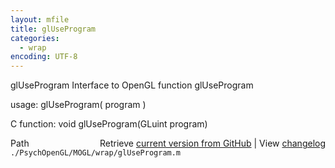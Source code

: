 ```yaml
---
layout: mfile
title: glUseProgram
categories:
  - wrap
encoding: UTF-8
---
```


glUseProgram  Interface to OpenGL function glUseProgram

usage:  glUseProgram( program )

C function:  void glUseProgram(GLuint program)


<div class="code_header" style="text-align:right;">
  <span style="float:left;">Path&nbsp;&nbsp;</span> <span class="counter">Retrieve <a href=
  "https://raw.github.com/Psychtoolbox-3/Psychtoolbox-3/beta/./PsychOpenGL/MOGL/wrap/glUseProgram.m">current version from GitHub</a> | View <a href=
  "https://github.com/Psychtoolbox-3/Psychtoolbox-3/commits/beta/./PsychOpenGL/MOGL/wrap/glUseProgram.m">changelog</a></span>
</div>
<div class="code">
  <code>./PsychOpenGL/MOGL/wrap/glUseProgram.m</code>
</div>
